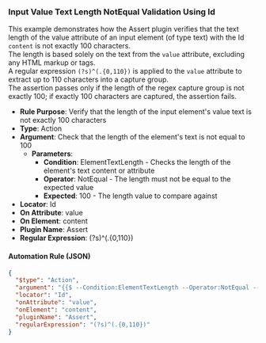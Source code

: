 ### Input Value Text Length NotEqual Validation Using Id

This example demonstrates how the Assert plugin verifies that the text length of the value attribute of an input element (of type text) with the Id `content` is not exactly 100 characters.  
The length is based solely on the text from the `value` attribute, excluding any HTML markup or tags.  
A regular expression `(?s)^(.{0,110})` is applied to the `value` attribute to extract up to 110 characters into a capture group.  
The assertion passes only if the length of the regex capture group is not exactly 100; if exactly 100 characters are captured, the assertion fails.

- **Rule Purpose**: Verify that the length of the input element's value text is not exactly 100 characters  
- **Type**: Action  
- **Argument**: Check that the length of the element's text is not equal to 100  
  - **Parameters**:  
    - **Condition**: ElementTextLength - Checks the length of the element's text content or attribute  
    - **Operator**: NotEqual - The length must not be equal to the expected value  
    - **Expected**: 100 - The length value to compare against  
- **Locator**: Id  
- **On Attribute**: value  
- **On Element**: content  
- **Plugin Name**: Assert  
- **Regular Expression**: (?s)^(.{0,110})

#### Automation Rule (JSON)

```json
{
  "$type": "Action",
  "argument": "{{$ --Condition:ElementTextLength --Operator:NotEqual --Expected:100}}",
  "locator": "Id",
  "onAttribute": "value",
  "onElement": "content",
  "pluginName": "Assert",
  "regularExpression": "(?s)^(.{0,110})"
}
```
